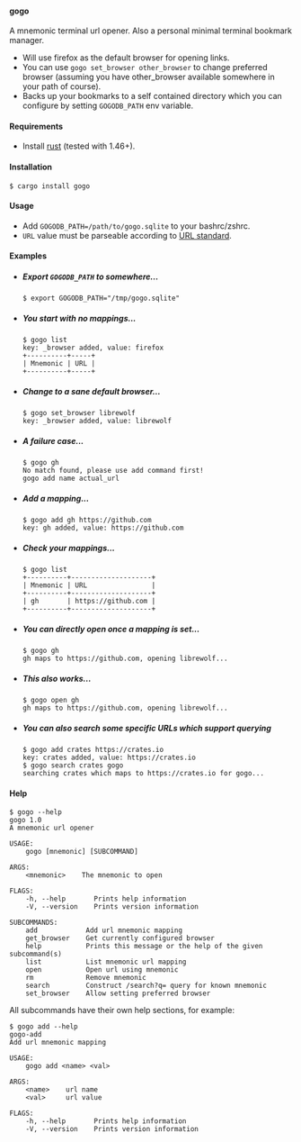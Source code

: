 #### gogo

A mnemonic terminal url opener. Also a personal minimal terminal bookmark manager.

- Will use firefox as the default browser for opening links.
- You can use `gogo set_browser other_browser` to change preferred browser (assuming you have other_browser  available somewhere in your path of course).
- Backs up your bookmarks to a self contained directory which you can configure by setting `GOGODB_PATH` env variable.

#### Requirements

- Install [rust](https://www.rust-lang.org/tools/install) (tested with 1.46+).

#### Installation

```
$ cargo install gogo
```

#### Usage

- Add `GOGODB_PATH=/path/to/gogo.sqlite` to your bashrc/zshrc.
- `URL` value must be parseable according to [URL standard](https://url.spec.whatwg.org/).

#### Examples

- ##### Export `GOGODB_PATH` to somewhere...
    ```
    $ export GOGODB_PATH="/tmp/gogo.sqlite"
    ```

- ##### You start with no mappings...
    ```
    $ gogo list
    key: _browser added, value: firefox
    +----------+-----+
    | Mnemonic | URL |
    +----------+-----+
    ```

- ##### Change to a sane default browser...
    ```
    $ gogo set_browser librewolf
    key: _browser added, value: librewolf
    ```

- ##### A failure case...
    ```
    $ gogo gh
    No match found, please use add command first!
    gogo add name actual_url
    ```

- ##### Add a mapping...
    ```
    $ gogo add gh https://github.com
    key: gh added, value: https://github.com
    ```

- ##### Check your mappings...
    ```
    $ gogo list
    +----------+--------------------+
    | Mnemonic | URL                |
    +----------+--------------------+
    | gh       | https://github.com |
    +----------+--------------------+
    ```

- ##### You can directly open once a mapping is set...
    ```
    $ gogo gh
    gh maps to https://github.com, opening librewolf...
    ```

- ##### This also works...
    ```
    $ gogo open gh
    gh maps to https://github.com, opening librewolf...
    ```

- ##### You can also search some specific URLs which support querying
    ```
    $ gogo add crates https://crates.io
    key: crates added, value: https://crates.io
    $ gogo search crates gogo 
    searching crates which maps to https://crates.io for gogo...
    ```

#### Help

```
$ gogo --help
gogo 1.0
A mnemonic url opener

USAGE:
    gogo [mnemonic] [SUBCOMMAND]

ARGS:
    <mnemonic>    The mnemonic to open

FLAGS:
    -h, --help       Prints help information
    -V, --version    Prints version information

SUBCOMMANDS:
    add            Add url mnemonic mapping
    get_browser    Get currently configured browser
    help           Prints this message or the help of the given subcommand(s)
    list           List mnemonic url mapping
    open           Open url using mnemonic
    rm             Remove mnemonic
    search         Construct /search?q= query for known mnemonic
    set_browser    Allow setting preferred browser

```

All subcommands have their own help sections, for example:

```
$ gogo add --help
gogo-add 
Add url mnemonic mapping

USAGE:
    gogo add <name> <val>

ARGS:
    <name>    url name
    <val>     url value

FLAGS:
    -h, --help       Prints help information
    -V, --version    Prints version information
```
